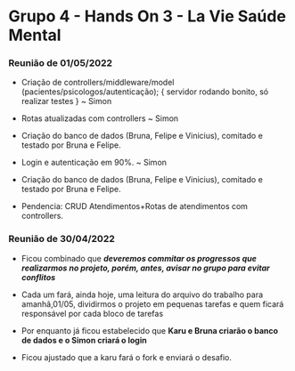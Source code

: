 # Grupo 4 - Hands On 3 - La Vie Saúde Mental


### Reunião de 01/05/2022

- Criação de controllers/middleware/model (pacientes/psicologos/autenticação); { servidor rodando bonito, só realizar testes } ~ Simon
- Rotas atualizadas com controllers ~ Simon

- Criação do banco de dados (Bruna, Felipe e Vinicius), comitado e testado por Bruna e Felipe.

- Login e autenticação em 90%. ~ Simon 

- Criação do banco de dados (Bruna, Felipe e Vinicius), comitado e testado por Bruna e Felipe.

- Pendencia: CRUD Atendimentos+Rotas de atendimentos com controllers.


### Reunião de 30/04/2022

- Ficou combinado que ***deveremos commitar os progressos que realizarmos no projeto, porém, antes, avisar no grupo para evitar conflitos***

- Cada um fará, ainda hoje, uma leitura do arquivo do trabalho para amanhã,01/05, dividirmos o projeto em pequenas tarefas e quem ficará responsável por cada bloco de tarefas

- Por enquanto já ficou estabelecido que **Karu e Bruna criarão o banco de dados e o Simon criará o login**

- Ficou ajustado que a karu fará o fork e enviará o desafio. 
